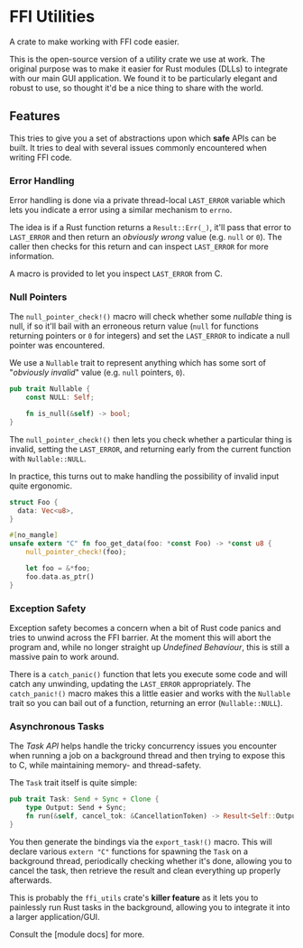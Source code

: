 # FFI Utilities

A crate to make working with FFI code easier.

This is the open-source version of a utility crate we use at work. The original
purpose was to make it easier for Rust modules (DLLs) to integrate with our
main GUI application. We found it to be particularly elegant and robust to use,
so thought it'd be a nice thing to share with the world.

## Features

This tries to give you a set of abstractions upon which **safe** APIs can be
built. It tries to deal with several issues commonly encountered when writing
FFI code.

### Error Handling

Error handling is done via a private thread-local `LAST_ERROR` variable which
lets you indicate a error using a similar mechanism to `errno`.
  
The idea is if a Rust function returns a `Result::Err(_)`, it'll pass that
error to `LAST_ERROR` and then return an *obviously wrong* value (e.g. `null`
or `0`). The caller then checks for this return and can inspect `LAST_ERROR`
for more information. 

A macro is provided to let you inspect `LAST_ERROR` from C.

### Null Pointers

The `null_pointer_check!()` macro will check whether some *nullable* thing is
null, if so it'll bail with an erroneous return value (`null` for functions
returning pointers or `0` for integers) and set the `LAST_ERROR` to indicate
a null pointer was encountered.

We use a `Nullable` trait to represent anything which has some sort of
"*obviously invalid*" value (e.g. `null` pointers, `0`).

```rust
pub trait Nullable {
    const NULL: Self;

    fn is_null(&self) -> bool;
}
```

The `null_pointer_check!()` then lets you check whether a particular thing is
invalid, setting the `LAST_ERROR`, and returning early from the current function
with `Nullable::NULL`.

In practice, this turns out to make handling the possibility of invalid input
quite ergonomic.

```rust
struct Foo {
  data: Vec<u8>,
}

#[no_mangle]
unsafe extern "C" fn foo_get_data(foo: *const Foo) -> *const u8 {
    null_pointer_check!(foo);

    let foo = &*foo;
    foo.data.as_ptr()
}
```

### Exception Safety

Exception safety becomes a concern when a bit of Rust code panics and tries to
unwind across the FFI barrier. At the moment this will abort the program and, 
while no longer straight up *Undefined Behaviour*, this is still a massive pain
to work around. 

There is a `catch_panic()` function that lets you execute some code and will
catch any unwinding, updating the `LAST_ERROR` appropriately. The 
`catch_panic!()` macro makes this a little easier and works with the `Nullable`
trait so you can bail out of a function, returning an error (`Nullable::NULL`).

### Asynchronous Tasks

The *Task API* helps handle the tricky concurrency issues you encounter when
running a job on a background thread and then trying to expose this to C, while
maintaining memory- and thread-safety.

The `Task` trait itself is quite simple:

```rust
pub trait Task: Send + Sync + Clone {
    type Output: Send + Sync;
    fn run(&self, cancel_tok: &CancellationToken) -> Result<Self::Output, Error>;
}
```

You then generate the bindings via the `export_task!()` macro. This will declare
various `extern "C"` functions for spawning the `Task` on a background thread,
periodically checking whether it's done, allowing you to cancel the task, then
retrieve the result and clean everything up properly afterwards.

This is probably the `ffi_utils` crate's **killer feature** as it lets you to
painlessly run Rust tasks in the background, allowing you to integrate it into
a larger application/GUI.

Consult the [module docs] for more.